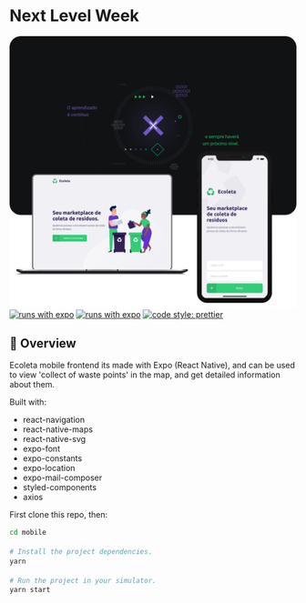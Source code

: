 # Next Level Week

![Ecoleta web](/assets/ecoleta.png)
[![runs with expo](https://img.shields.io/badge/Runs%20with%20Expo-000.svg?style=flat-square&logo=EXPO&labelColor=f3f3f3&logoColor=000)](https://expo.io/) [![runs with expo](https://img.shields.io/badge/code%20style-universe-lightgrey?style=flat-square)](https://github.com/expo/expo/tree/master/packages/eslint-config-universe) [![code style: prettier](https://img.shields.io/badge/code_style-prettier-ff69b4.svg?style=flat-square)](https://github.com/prettier/prettier)

## 🚀 Overview

Ecoleta mobile frontend its made with Expo (React Native), and can be used to view 'collect of waste points' in the map, and get detailed information about them.

Built with:
- react-navigation
- react-native-maps
- react-native-svg
- expo-font
- expo-constants
- expo-location
- expo-mail-composer
- styled-components
- axios

First clone this repo, then:
```sh
cd mobile

# Install the project dependencies.
yarn

# Run the project in your simulator.
yarn start
```
